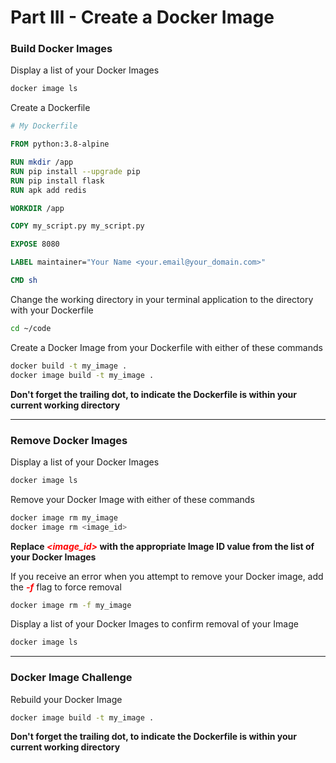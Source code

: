 # Part III - Create a Docker Image

### Build Docker Images

Display a list of your Docker Images

```bash
docker image ls
```



Create a Dockerfile

```dockerfile
# My Dockerfile

FROM python:3.8-alpine

RUN mkdir /app
RUN pip install --upgrade pip
RUN pip install flask
RUN apk add redis

WORKDIR /app

COPY my_script.py my_script.py

EXPOSE 8080

LABEL maintainer="Your Name <your.email@your_domain.com>"

CMD sh
```



Change the working directory in your terminal application to the directory with your Dockerfile

```bash
cd ~/code
```



Create a Docker Image from your Dockerfile with either of these commands

```bash
docker build -t my_image .
docker image build -t my_image .
```

**Don't forget the trailing dot, to indicate the Dockerfile is within your current working directory**



------



### Remove Docker Images

Display a list of your Docker Images

```bash
docker image ls
```



Remove your Docker Image with either of these commands

```bash
docker image rm my_image
docker image rm <image_id>
```

**Replace <font color="red">*<image_id>*</font> with the appropriate Image ID value from the list of your Docker Images**



If you receive an error when you attempt to remove your Docker image, add the <font color="red">***-f***</font> flag to force removal

```bash
docker image rm -f my_image
```



Display a list of your Docker Images to confirm removal of your Image

```bash
docker image ls
```



------



### Docker Image Challenge

Rebuild your Docker Image

```bash
docker image build -t my_image .
```

**Don't forget the trailing dot, to indicate the Dockerfile is within your current working directory**